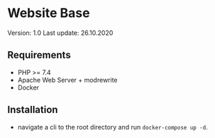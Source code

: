 # Website Base

Version: 1.0
Last update: 26.10.2020

## Requirements

* PHP >= 7.4
* Apache Web Server + modrewrite
* Docker

## Installation

* navigate a cli to the root directory and run `docker-compose up -d`.
